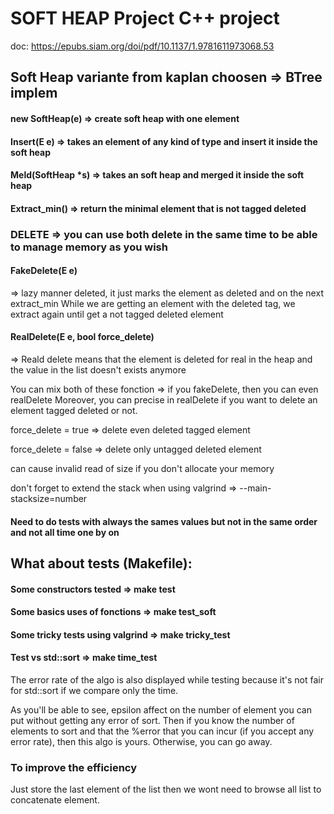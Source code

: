 # SOFT HEAP Project C++ project 
doc: https://epubs.siam.org/doi/pdf/10.1137/1.9781611973068.53

## Soft Heap variante from kaplan choosen => BTree implem

#### new SoftHeap<E>(e) => create soft heap with one element

#### Insert(E e) => takes an element of any kind of type and insert it inside the soft heap

#### Meld(SoftHeap<E> *s) => takes an soft heap and merged it inside the soft heap

#### Extract_min() => return the minimal element that is not tagged deleted

### DELETE => you can use both delete in the same time to be able to manage memory as you wish

#### FakeDelete(E e) 
=> lazy manner deleted, it just marks the element as deleted and on the next extract_min
While we are getting an element with the deleted tag, we extract again until get a not tagged deleted element

#### RealDelete(E e, bool force_delete) 
=> Reald delete means that the element is deleted for real in the heap and the value in the list doesn't exists anymore


You can mix both of these fonction => if you fakeDelete, then you can even realDelete
Moreover, you can precise in realDelete if you want to delete an element tagged deleted or not.

force_delete = true => delete even deleted tagged element

force_delete = false => delete only untagged deleted element

can cause invalid read of size if you don't allocate your memory

don't forget to extend the stack when using valgrind => --main-stacksize=number

#### Need to do tests with always the sames values but not in the same order and not all time one by on

## What about tests (Makefile):

#### Some constructors tested => make test

#### Some basics uses of fonctions => make test_soft

#### Some tricky tests using valgrind => make tricky_test

#### Test vs std::sort => make time_test
The error rate of the algo is also displayed while testing because it's not fair for std::sort if we compare
only the time.

As you'll be able to see, epsilon affect on the number of element you can put without getting any error of sort.
Then if you know the number of elements to sort and that the %error that you can incur (if you accept any error rate),
then this algo is yours.
Otherwise, you can go away.

### To improve the efficiency
Just store the last element of the list then we wont need to browse all list to concatenate element.


